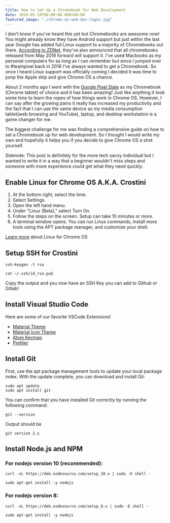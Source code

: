 ```yaml
---
title: How to Set Up a Chromebook for Web Development
date: 2019-05-18T06:00:00.000+00:00
featured_image: "./chrome-os-web-dev-logos.jpg"
---
```


I don't know if you've heard this yet but Chromebooks are awesome now! You might already know they have Android support but just within the last year Google has added full Linux support to a  majority of Chromebooks out there. [According to ZDNet](https://www.zdnet.com/article/all-chromebooks-will-also-be-linux-laptops-going-forward/), they've also announced that all chromebooks released from May 2019 forward will support it. I've used Macbooks as my personal computers for as long as I can remember but since I jumped over to #teampixel back in 2016 I've always wanted to get a Chromebook. So once I heard Linux support was officially coming I decided it was time to jump the Apple ship and give Chrome OS a chance.

About 2 months ago I went with the [Google Pixel Slate](https://store.google.com/us/product/pixel_slate?hl=en-US) as my Chromebook (Chrome tablet) of choice and it has been amazing! Just like anything it took some time to learn the ropes of how things work in Chrome OS. However, I can say after the growing pains it really has increased my productivity and the fact that I can use the same device as my media consumption tablet(web browsing and YouTube), laptop, and desktop workstation is a game changer for me. 

The biggest challenge for me was finding a comprehensive guide on how to set a Chromebook up for web development. So I thought I would write my own and hopefully it helps you if you decide to give Chrome OS a shot yourself. 

Sidenote: This post is definitely for the more tech savvy individual but I wanted to write it in a way that a beginner wouldn't miss steps and someone with more experience could get what they need quickly.



## Enable Linux for Chrome OS A.K.A. Crostini

1. At the bottom right, select the time. 
2. Select Settings.
3. Open the left hand menu.
4. Under "Linux (Beta)," select Turn On.
5. Follow the steps on the screen. Setup can take 10 minutes or more.
6. A terminal window opens. You can run Linux commands, install more tools using the APT package manager, and customize your shell.

[Learn more](https://support.google.com/chromebook/answer/9145439?hl=en) about Linux for Chrome OS

## Setup SSH for Crostini

```shell
ssh-keygen -t rsa

cat ~/.ssh/id_rsa.pub
```

Copy the output and you now have an SSH Key you can add to Github or Gitlab!

## Install Visual Studio Code

Here are some of our favorite VSCode Extensions!

* [Material Theme](https://store.google.com/us/product/pixel_slate?hl=en-US)
* [Material Icon Theme](https://marketplace.visualstudio.com/items?itemName=PKief.material-icon-theme)
* [Atom Keymap](https://marketplace.visualstudio.com/items?itemName=ms-vscode.atom-keybindings)
* [Prettier](https://marketplace.visualstudio.com/items?itemName=esbenp.prettier-vscode)


## Install Git

First, use the apt package management tools to update your local package index. With the update complete, you can download and install Git:

```shell
sudo apt update
sudo apt install git
```

You can confirm that you have installed Git correctly by running the following command:

```shell
git --version
```
Output should be

```shell
git version 2.x
```

## Install Node.js and NPM
 
### For nodejs version 10 (recommended):

```shell
curl -sL https://deb.nodesource.com/setup_10.x | sudo -E shell -

sudo apt-get install -y nodejs
```

### For nodejs version 8:

```shell
curl -sL https://deb.nodesource.com/setup_8.x | sudo -E shell -

sudo apt-get install -y nodejs
```
